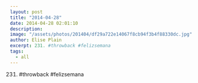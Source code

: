 ```yaml
---
layout: post
title: "2014-04-28"
date: 2014-04-28 02:01:10
description: 
image: "/assets/photos/201404/df29a722e14067f8cb94f3b4f88330dc.jpg"
author: Elise Plain
excerpt: 231. #throwback #felizsemana
tags: 
  - all
---
```


231. #throwback #felizsemana
<p></p>
